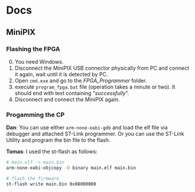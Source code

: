# Docs

## MiniPIX

### Flashing the FPGA

  0. You need Windows.
  1. Disconnect the MiniPIX USB connector physically from PC and connect it again, wait until it is detected by PC.
  2. Open `cmd.exe` and go to the _FPGA_Programmer_ folder.
  3. execute `program_fpga.bat` file (operation takes a minute or two). It should end with text containing “*successfully*”.
  4. Disconnect and connect the MiniPIX again.

### Progamming the CP

**Dan**: You can use either `arm-none-eabi-gdb` and load the elf file via debugger and attached ST-Link programmer.
Or you can use the ST-Link Utility and program the bin file to the flash.

**Tomas**: I used the st-flash as follows:
```bash
# main.elf -> main.bin
arm-none-eabi-objcopy -O binary main.elf main.bin

# flash the firmware
st-flash write main.bin 0x08000000
```
